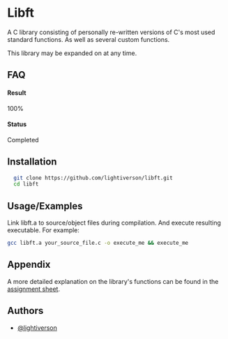 
# Libft

A C library consisting of personally re-written versions of C's most used standard functions. As well as several custom functions.

This library may be expanded on at any time.
## FAQ

#### Result

100%
#### Status

Completed


  
## Installation 

```bash 
  git clone https://github.com/lightiverson/libft.git
  cd libft
```
    
## Usage/Examples

Link libft.a to source/object files during compilation. And execute resulting executable. For example:

```bash
gcc libft.a your_source_file.c -o execute_me && execute_me
```

  
## Appendix

A more detailed explanation on the library's functions can be found in the [assignment sheet](en.subject.pdf).

  
## Authors

- [@lightiverson](https://www.github.com/lightiverson)

  
